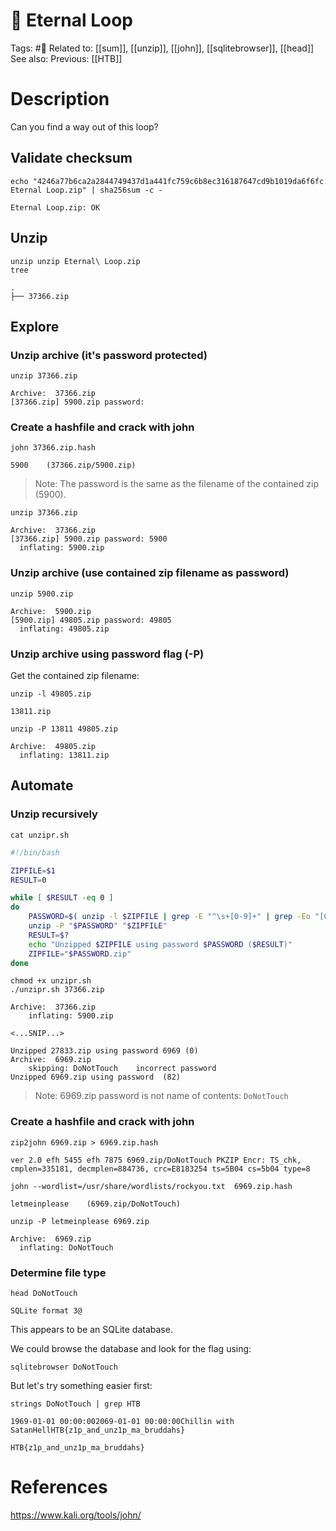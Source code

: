 # 🧩 Eternal Loop

Tags: #🧩
Related to: [[sum]], [[unzip]], [[john]], [[sqlitebrowser]], [[head]]
See also:
Previous: [[HTB]]

# Description

Can you find a way out of this loop?

## Validate checksum

	echo "4246a77b6ca2a2844749437d1a441fc759c6b8ec316187647cd9b1019da6f6fc Eternal Loop.zip" | sha256sum -c -

```shell-session
Eternal Loop.zip: OK
```

## Unzip

	unzip unzip Eternal\ Loop.zip
	tree

```shell-session
.
├── 37366.zip
```

## Explore

### Unzip archive (it's password protected)

	unzip 37366.zip

```shell-session
Archive:  37366.zip
[37366.zip] 5900.zip password:
```

### Create a hashfile and crack with john

	john 37366.zip.hash

```shell-session
5900    (37366.zip/5900.zip)     
```

>Note: The password is the same as the filename of the contained zip (5900).

	unzip 37366.zip

```shell-session
Archive:  37366.zip
[37366.zip] 5900.zip password: 5900
  inflating: 5900.zip
```

### Unzip archive (use contained zip filename as password)

	unzip 5900.zip

```shell-session
Archive:  5900.zip
[5900.zip] 49805.zip password: 49805
  inflating: 49805.zip
```

### Unzip archive using password flag (-P)

Get the contained zip filename:

	unzip -l 49805.zip

```shell-session
13811.zip
```

	unzip -P 13811 49805.zip

```shell-session
Archive:  49805.zip
  inflating: 13811.zip
```

## Automate

### Unzip recursively

	cat unzipr.sh

```bash
#!/bin/bash

ZIPFILE=$1
RESULT=0

while [ $RESULT -eq 0 ]
do
	PASSWORD=$( unzip -l $ZIPFILE | grep -E "^\s+[0-9]+" | grep -Eo "[0-9]+\.zip" | grep -Eo "[0-9]+" )
	unzip -P "$PASSWORD" "$ZIPFILE"
	RESULT=$?
	echo "Unzipped $ZIPFILE using password $PASSWORD ($RESULT)"
	ZIPFILE="$PASSWORD.zip"
done
```

	chmod +x unzipr.sh
	./unzipr.sh 37366.zip

```shell-session
Archive:  37366.zip
	inflating: 5900.zip   

<...SNIP...>

Unzipped 27833.zip using password 6969 (0)
Archive:  6969.zip
	skipping: DoNotTouch    incorrect password
Unzipped 6969.zip using password  (82)
```

>Note: 6969.zip password is not name of contents: `DoNotTouch`

### Create a hashfile and crack with john

	zip2john 6969.zip > 6969.zip.hash

```shell-session
ver 2.0 efh 5455 efh 7875 6969.zip/DoNotTouch PKZIP Encr: TS_chk, cmplen=335181, decmplen=884736, crc=E8183254 ts=5B04 cs=5b04 type=8
```

	john --wordlist=/usr/share/wordlists/rockyou.txt  6969.zip.hash

```shell-session
letmeinplease    (6969.zip/DoNotTouch)
```

	unzip -P letmeinplease 6969.zip

```shell-session
Archive:  6969.zip
  inflating: DoNotTouch
```

### Determine file type

	head DoNotTouch

```shell-session
SQLite format 3@
```

This appears to be an SQLite database.

We could browse the database and look for the flag using:

	sqlitebrowser DoNotTouch

But let's try something easier first:

	strings DoNotTouch | grep HTB

```shell-session
1969-01-01 00:00:002069-01-01 00:00:00Chillin with SatanHellHTB{z1p_and_unz1p_ma_bruddahs}
```

`HTB{z1p_and_unz1p_ma_bruddahs}`

# References

https://www.kali.org/tools/john/